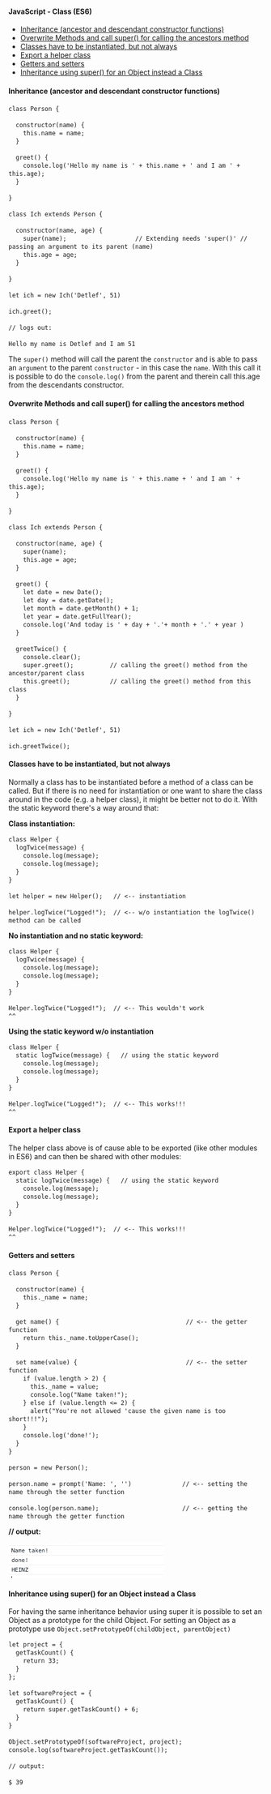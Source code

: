 #### JavaScript - Class \(ES6\)

* [Inheritance \(ancestor and descendant constructor functions\)](#inheritance-ancestor-and-descendant-constructor-functions)
* [Overwrite Methods and call super\(\) for calling the ancestors method](#overwrite-methods-and-call-super-for-calling-the-ancestors-method)
* [Classes have to be instantiated, but not always](#classes-have-to-be-instantiated-but-not-always)
* [Export a helper class](#export-a-helper-class)
* [Getters and setters](#getters-and-setters)
* [Inheritance using super\(\) for an Object instead a Class ](#inheritance-using-super-for-an-object-instead-a-class-)

#### Inheritance \(ancestor and descendant constructor functions\)

```
class Person {

  constructor(name) {
    this.name = name;
  }

  greet() {
    console.log('Hello my name is ' + this.name + ' and I am ' + this.age);
  }

}

class Ich extends Person {

  constructor(name, age) {
    super(name);                   // Extending needs 'super()' // passing an argument to its parent (name)
    this.age = age;
  }

}

let ich = new Ich('Detlef', 51)

ich.greet();

// logs out:

Hello my name is Detlef and I am 51
```

The `super()` method will call the parent the `constructor` and is able to pass an `argument` to the parent `constructor` - in this case the `name`. With this call it is possible to do the `console.log()` from the parent and therein call this.age from the descendants constructor.

#### Overwrite Methods and call super\(\) for calling the ancestors method

```
class Person {

  constructor(name) {
    this.name = name;
  }

  greet() {
    console.log('Hello my name is ' + this.name + ' and I am ' + this.age);
  }

}

class Ich extends Person {

  constructor(name, age) {
    super(name);
    this.age = age;
  }

  greet() {
    let date = new Date();
    let day = date.getDate();
    let month = date.getMonth() + 1;
    let year = date.getFullYear();
    console.log('And today is ' + day + '.'+ month + '.' + year )
  }

  greetTwice() {
    console.clear();
    super.greet();          // calling the greet() method from the ancestor/parent class
    this.greet();           // calling the greet() method from this class
  }

}

let ich = new Ich('Detlef', 51)

ich.greetTwice();
```

#### Classes have to be instantiated, but not always

Normally a class has to be instantiated before a method of a class can be called. But if there is no need for instantiation or one want to share the class around in the code \(e.g. a helper class\), it might be better not to do it. With the static keyword there's a way around that:

**Class instantiation:**

```
class Helper {
  logTwice(message) {   
    console.log(message);
    console.log(message);
  }
}

let helper = new Helper();   // <-- instantiation

helper.logTwice("Logged!");  // <-- w/o instantiation the logTwice() method can be called
```

**No instantiation and no static keyword:**

```
class Helper {
  logTwice(message) {   
    console.log(message);
    console.log(message);
  }
}

Helper.logTwice("Logged!");  // <-- This wouldn't work
^^
```

**Using the static keyword w/o instantiation**

```
class Helper {
  static logTwice(message) {   // using the static keyword
    console.log(message);
    console.log(message);
  }
}

Helper.logTwice("Logged!");  // <-- This works!!!
^^
```

#### Export a helper class

The helper class above is of cause able to be exported \(like other modules in ES6\)  and can then be shared with other modules:

```
export class Helper {
  static logTwice(message) {   // using the static keyword
    console.log(message);
    console.log(message);
  }
}

Helper.logTwice("Logged!");  // <-- This works!!!
^^
```

#### Getters and setters

```
class Person {

  constructor(name) {
    this._name = name;
  }

  get name() {                                   // <-- the getter function
    return this._name.toUpperCase();
  }

  set name(value) {                              // <-- the setter function
    if (value.length > 2) {
      this._name = value;
      console.log("Name taken!");
    } else if (value.length <= 2) {
      alert("You're not allowed 'cause the given name is too short!!!");
    }
    console.log('done!');
  }
}

person = new Person();

person.name = prompt('Name: ', '')              // <-- setting the name through the setter function

console.log(person.name);                       // <-- getting the name through the getter function
```

**// output:**

![](/assets/gettersetter.png)

#### Inheritance using super\(\) for an Object instead a Class

For having the same inheritance behavior using super it is possible to set an Object as a prototype for the child Object. For setting an Object as a  prototype use `Object.setPrototypeOf(childObject, parentObject)`

```
let project = {
  getTaskCount() {
    return 33;
  }
};

let softwareProject = {
  getTaskCount() {
    return super.getTaskCount() + 6;
  }
}

Object.setPrototypeOf(softwareProject, project);
console.log(softwareProject.getTaskCount());

// output:

$ 39
```



